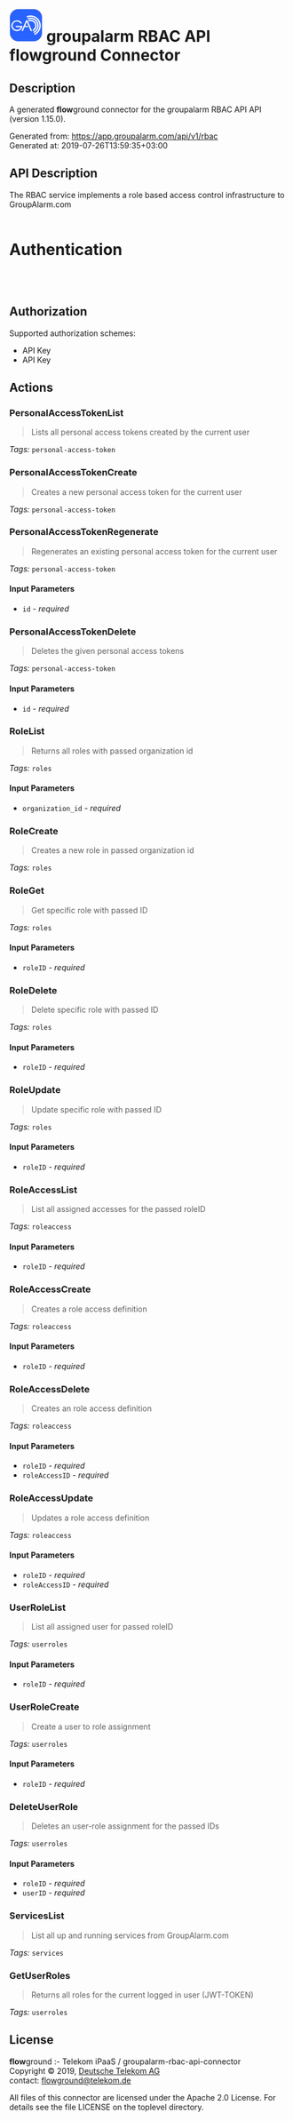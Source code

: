 # ![LOGO](logo.png) groupalarm RBAC API **flow**ground Connector

## Description

A generated **flow**ground connector for the groupalarm RBAC API API (version 1.15.0).

Generated from: https://app.groupalarm.com/api/v1/rbac<br/>
Generated at: 2019-07-26T13:59:35+03:00

## API Description

The RBAC service implements a role based access control infrastructure to GroupAlarm.com<br/>
<br/>
# Authentication<br/>
<br/>
<!-- ReDoc-Inject: <security-definitions> --><br/>

## Authorization

Supported authorization schemes:
- API Key
- API Key

## Actions

### PersonalAccessTokenList
> Lists all personal access tokens created by the current user<br/>

*Tags:* `personal-access-token`

### PersonalAccessTokenCreate
> Creates a new personal access token for the current user<br/>

*Tags:* `personal-access-token`

### PersonalAccessTokenRegenerate
> Regenerates an existing personal access token for the current user<br/>

*Tags:* `personal-access-token`

#### Input Parameters
* `id` - _required_

### PersonalAccessTokenDelete
> Deletes the given personal access tokens<br/>

*Tags:* `personal-access-token`

#### Input Parameters
* `id` - _required_

### RoleList
> Returns all roles with passed organization id<br/>

*Tags:* `roles`

#### Input Parameters
* `organization_id` - _required_

### RoleCreate
> Creates a new role in passed organization id<br/>

*Tags:* `roles`

### RoleGet
> Get specific role with passed ID<br/>

*Tags:* `roles`

#### Input Parameters
* `roleID` - _required_

### RoleDelete
> Delete specific role with passed ID<br/>

*Tags:* `roles`

#### Input Parameters
* `roleID` - _required_

### RoleUpdate
> Update specific role with passed ID<br/>

*Tags:* `roles`

#### Input Parameters
* `roleID` - _required_

### RoleAccessList
> List all assigned accesses for the passed roleID<br/>

*Tags:* `roleaccess`

#### Input Parameters
* `roleID` - _required_

### RoleAccessCreate
> Creates a role access definition<br/>

*Tags:* `roleaccess`

#### Input Parameters
* `roleID` - _required_

### RoleAccessDelete
> Creates an role access definition<br/>

*Tags:* `roleaccess`

#### Input Parameters
* `roleID` - _required_
* `roleAccessID` - _required_

### RoleAccessUpdate
> Updates a role access definition<br/>

*Tags:* `roleaccess`

#### Input Parameters
* `roleID` - _required_
* `roleAccessID` - _required_

### UserRoleList
> List all assigned user for passed roleID<br/>

*Tags:* `userroles`

#### Input Parameters
* `roleID` - _required_

### UserRoleCreate
> Create a user to role assignment<br/>

*Tags:* `userroles`

#### Input Parameters
* `roleID` - _required_

### DeleteUserRole
> Deletes an user-role assignment for the passed IDs<br/>

*Tags:* `userroles`

#### Input Parameters
* `roleID` - _required_
* `userID` - _required_

### ServicesList
> List all up and running services from GroupAlarm.com<br/>

*Tags:* `services`

### GetUserRoles
> Returns all roles for the current logged in user (JWT-TOKEN)<br/>

*Tags:* `userroles`

## License

**flow**ground :- Telekom iPaaS / groupalarm-rbac-api-connector<br/>
Copyright © 2019, [Deutsche Telekom AG](https://www.telekom.de)<br/>
contact: flowground@telekom.de

All files of this connector are licensed under the Apache 2.0 License. For details
see the file LICENSE on the toplevel directory.
